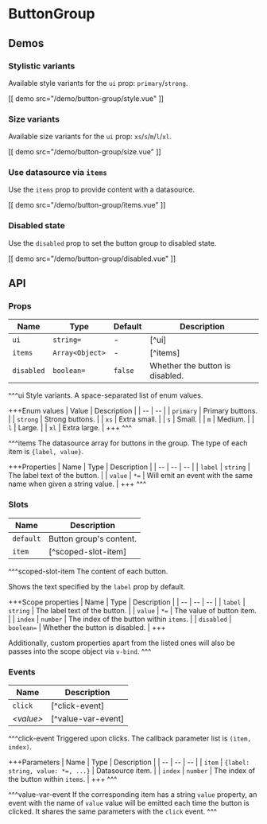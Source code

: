 # ButtonGroup

## Demos

### Stylistic variants

Available style variants for the `ui` prop: `primary`/`strong`.

[[ demo src="/demo/button-group/style.vue" ]]

### Size variants

Available size variants for the `ui` prop: `xs`/`s`/`m`/`l`/`xl`.

[[ demo src="/demo/button-group/size.vue" ]]

### Use datasource via `items`

Use the `items` prop to provide content with a datasource.

[[ demo src="/demo/button-group/items.vue" ]]

### Disabled state

Use the `disabled` prop to set the button group to disabled state.

[[ demo src="/demo/button-group/disabled.vue" ]]

## API

### Props

| Name | Type | Default | Description |
| -- | -- | -- | -- |
| `ui` | `string=` | - | [^ui] |
| `items` | `Array<Object>` | - | [^items] |
| `disabled` | `boolean=` | `false` | Whether the button is disabled. |

^^^ui
Style variants. A space-separated list of enum values.

+++Enum values
| Value | Description |
| -- | -- |
| `primary` | Primary buttons. |
| `strong` | Strong buttons. |
| `xs` | Extra small. |
| `s` | Small. |
| `m` | Medium. |
| `l` | Large. |
| `xl` | Extra large. |
+++
^^^

^^^items
The datasource array for buttons in the group. The type of each item is `{label, value}`.

+++Properties
| Name | Type | Description |
| -- | -- | -- |
| `label` | `string` | The label text of the button. |
| `value` | `*=` | Will emit an event with the same name when given a string value. |
+++
^^^

### Slots

| Name | Description |
| -- | -- |
| `default` | Button group's content. |
| `item` | [^scoped-slot-item] |

^^^scoped-slot-item
The content of each button.

Shows the text specified by the `label` prop by default.

+++Scope properties
| Name | Type | Description |
| -- | -- | -- |
| `label` | `string` | The label text of the button. |
| `value` | `*=` | The value of button item. |
| `index` | `number` | The index of the button within `items`. |
| `disabled` | `boolean=` | Whether the button is disabled. |
+++

Additionally, custom properties apart from the listed ones will also be passes into the scope object via `v-bind`.
^^^

### Events

| Name | Description |
| -- | -- |
| `click` | [^click-event] |
| <var>&lt;value&gt;</var> | [^value-var-event] |

^^^click-event
Triggered upon clicks. The callback parameter list is `(item, index)`.

+++Parameters
| Name | Type | Description |
| -- | -- | -- |
| `item` | `{label: string, value: *=, ...}` | Datasource item. |
| `index` | `number` | The index of the button within `items`. |
+++
^^^

^^^value-var-event
If the corresponding item has a string `value` property, an event with the name of `value` value will be emitted each time the button is clicked. It shares the same parameters with the `click` event.
^^^
